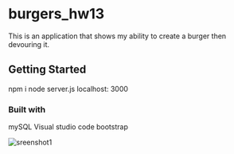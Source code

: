 # burgers_hw13

This is an application that shows my ability to create a burger then devouring it.
## Getting Started
npm i
node server.js
localhost: 3000

### Built with
mySQL
Visual studio code
bootstrap



![sreenshot1](https://github.com/georgehsun/burgers_hw13/issues/4#issue-585635498)
